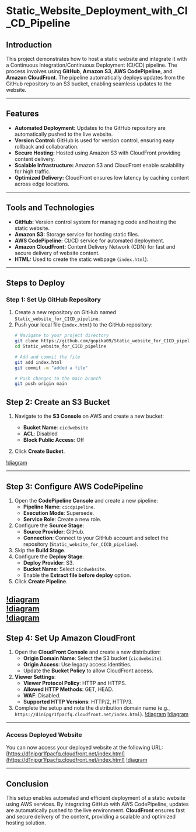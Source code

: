 # Static_Website_Deployment_with_CI_CD_Pipeline

## **Introduction**

This project demonstrates how to host a static website and integrate it with a Continuous Integration/Continuous Deployment (CI/CD) pipeline. The process involves using **GitHub**, **Amazon S3**, **AWS CodePipeline**, and **Amazon CloudFront**. The pipeline automatically deploys updates from the GitHub repository to an S3 bucket, enabling seamless updates to the website.

---

## **Features**

- **Automated Deployment:** Updates to the GitHub repository are automatically pushed to the live website.
- **Version Control:** GitHub is used for version control, ensuring easy rollback and collaboration.
- **Secure Hosting:** Hosted using Amazon S3 with CloudFront providing content delivery.
- **Scalable Infrastructure:** Amazon S3 and CloudFront enable scalability for high traffic.
- **Optimized Delivery:** CloudFront ensures low latency by caching content across edge locations.

---

## **Tools and Technologies**

- **GitHub:** Version control system for managing code and hosting the static website.
- **Amazon S3:** Storage service for hosting static files.
- **AWS CodePipeline:** CI/CD service for automated deployment.
- **Amazon CloudFront:** Content Delivery Network (CDN) for fast and secure delivery of website content.
- **HTML:** Used to create the static webpage (`index.html`).

---

## **Steps to Deploy**  

### **Step 1: Set Up GitHub Repository**  

1. Create a new repository on GitHub named `Static_website_for_CICD_pipeline`.  
2. Push your local file (`index.html`) to the GitHub repository:  
   ```bash
   # Navigate to your project directory
   git clone https://github.com/gopika09/Static_website_for_CICD_pipeline.git
   cd Static_website_for_CICD_pipeline

   # Add and commit the file
   git add index.html
   git commit -m "added a file"

   # Push changes to the main branch
   git push origin main

## Step 2: Create an S3 Bucket

1. Navigate to the **S3 Console** on AWS and create a new bucket:
    - **Bucket Name**: `cicdwebsite`
    - **ACL**: Disabled
    - **Block Public Access**: Off

2. Click **Create Bucket**.

[!diagram](https://github.com/gopika09/Static_Website_Deployment_with_CI_CD_Pipeline/blob/main/S3.png)   

---

## Step 3: Configure AWS CodePipeline

1. Open the **CodePipeline Console** and create a new pipeline:
    - **Pipeline Name**: `cicdpipeline`.
    - **Execution Mode**: Supersede.
    - **Service Role**: Create a new role.
2. Configure the **Source Stage**:
    - **Source Provider**: GitHub.
    - **Connection**: Connect to your GitHub account and select the repository (`Static_website_for_CICD_pipeline`).
3. Skip the **Build Stage**.
4. Configure the **Deploy Stage**:
    - **Deploy Provider**: S3.
    - **Bucket Name**: Select `cicdwebsite`.
    - Enable the **Extract file before deploy** option.
5. Click **Create Pipeline**.

[!diagram](https://github.com/gopika09/Static_Website_Deployment_with_CI_CD_Pipeline/blob/main/codepipeline.png)  
[!diagram](https://github.com/gopika09/Static_Website_Deployment_with_CI_CD_Pipeline/blob/main/Source.png)  
[!diagram](https://github.com/gopika09/Static_Website_Deployment_with_CI_CD_Pipeline/blob/main/deploy.png)  
---

## Step 4: Set Up Amazon CloudFront

1. Open the **CloudFront Console** and create a new distribution:
    - **Origin Domain Name**: Select the S3 bucket (`cicdwebsite`).
    - **Origin Access**: Use legacy access identities.
    - Update the **Bucket Policy** to allow CloudFront access.
2. **Viewer Settings**:
    - **Viewer Protocol Policy**: HTTP and HTTPS.
    - **Allowed HTTP Methods**: GET, HEAD.
    - **WAF**: Disabled.
    - **Supported HTTP Versions**: HTTP/2, HTTP/3.
3. Complete the setup and note the distribution domain name (e.g., `https://d1nipgr1fpacfq.cloudfront.net/index.html`).
[!diagram](https://github.com/gopika09/Static_Website_Deployment_with_CI_CD_Pipeline/blob/main/CF.png)
[!diagram](https://github.com/gopika09/Static_Website_Deployment_with_CI_CD_Pipeline/blob/main/OAI.png)

---

### Access Deployed Website

You can now access your deployed website at the following URL:  
[https://d1nipgr1fpacfq.cloudfront.net/index.html](https://d1nipgr1fpacfq.cloudfront.net/index.html)
[!diagram](https://github.com/gopika09/Static_Website_Deployment_with_CI_CD_Pipeline/blob/main/website.png)

---

## Conclusion

This setup enables automated and efficient deployment of a static website using AWS services. By integrating GitHub with AWS CodePipeline, updates are automatically pushed to the live environment. **CloudFront** ensures fast and secure delivery of the content, providing a scalable and optimized hosting solution.


